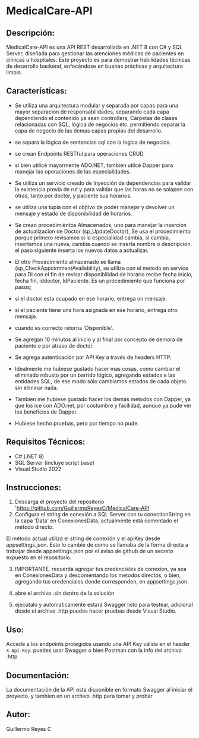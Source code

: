 # MedicalCare-API
## Descripción:

MedicalCare-API es una API REST desarrollada en .NET 8 con C# y SQL Server, diseñada para gestionar las atenciones médicas de pacientes en clínicas u hospitales. Este proyecto es para demostrar habilidades técnicas de desarrollo backend, enfocándose en buenas prácticas y arquitectura limpia.

## Características:

- Se utiliza una arquitectura modular y separada por capas para una mayor separacion de responsabilidades, separando cada capa dependiendo el contenido ya sean controllers, Carpetas de clases relacionadas con SQL, lógica de negocios etc. permitiendo separar la capa de negocio de las demas capas propias del desarrollo.
- se separa la lógica de sentencias sql con la logica de negocios.
- se crean Endpoints RESTful para operaciones CRUD.
- si bien utilicé mayormente ADO.NET, tambien utilcé Dapper para manejar las operaciones de las especialidades.

- Se utiliza un servicio creado de Inyección de dependencias para validar la existencia previa de rut y para validar que las horas no se solapen con otras, tanto por doctor, y paciente sus horarios.
- se utiliza una tupla con el objtivo de poder manejar y devolver un mensaje y estado de disponibilidad de horarios.

- Se crean procedimientos Almacenados, uno para manejar la insercion de actualizacion  de Doctor (sp_UpdateDoctor), Se usa el procedimiento  porque primero revisamos si la especialidad cambia, si cambia, insertamos una nueva, cambia cuando se inserta nombre o descripcion. el paso siguiente inserta  los nuevos datos a actualizar.

- El otro Procedimiento almacenado se llama  (sp_CheckAppointmentAvailability),  se utiliza con el metodo en service para DI con el fin de  revisar disponibilidad de horario recibe fecha inicio, fecha fin, iddoctor, IdPaciente.
  Es un procedimiento que funciona por pasos;
- si el doctor esta ocupado en ese horario, entrega un mensaje.
- si el paciente tiene una hora asignada en ese horario, entrega otro mensaje.
- cuando es correcto retorna 'Disponible'.

- Se agregan 10 minutos al inicio y al final por concepto de demora de paciente o por atraso de doctor.

- Se agrega autenticación por API Key a través de headers HTTP.


- Idealmente  me hubiese gustado hacer mas cosas, como cambiar el eliminado robusto por un barrido lógico, agregando estados e las entidades SQL, de ese modo sólo cambiamos estados de cada objeto. sin eliminar nada.
- Tambien me hubiese gustado hacer los demás metodos con Dapper, ya que los ice con ADO.net, por costumbre y facilidad, aunque ya pude ver los beneficios de Dapper.
- Hubiese hecho pruebas, pero por tiempo no pude. 



## Requisitos Técnicos:

- C# (.NET 8)
- SQL Server (incluye script base)
- Visual Studio 2022

## Instrucciones:

1. Descarga el proyecto del repositorio 'https://github.com/GuillermoReyesC/MedicalCare-API'
2. Configura el string de conexión a SQL Server con tu conectionString en la capa 'Data' en ConexionesData, actualmente está comentado el método directo.

El método actual utiliza el string de conexión y el apiKey desde appsettings.json.  Esto lo cambie de como se llamaba de la forma directa a trabajar desde appsettings.json por el aviso de github de un secreto expuesto en el repositorio.

3. IMPORTANTE. recuerda agregar tus credenciales de conexion, ya sea en ConexionesData y descomentando los metodos directos, o bien, agregando tus credenciales donde corresponden, en appsettings.json.

4. abre el archivo .sln dentro de la solución
5. ejecutalo y automaticamente estará Swagger listo para testear, adicional desde el archivo .http puedes hacer pruebas desde Visual Studio.


## Uso:

Accede a los endpoints protegidos usando una API Key válida en el header `X-Api-Key`. puedes usar Swagger o bien Postman con la info del archivo .http

## Documentación:

La documentación de la API está disponible en formato Swagger al iniciar el proyecto.
y tambien en un archivo  .http para tomar y probar

## Autor:

Guillermo Reyes C
